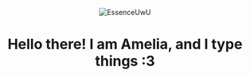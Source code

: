 <p align="center">
  <img src="https://i.imgur.com/aEoayz7.gif" alt="EssenceUwU" />
</p>

<h1 align="center">Hello there! I am Amelia, and I type things :3</h1>
